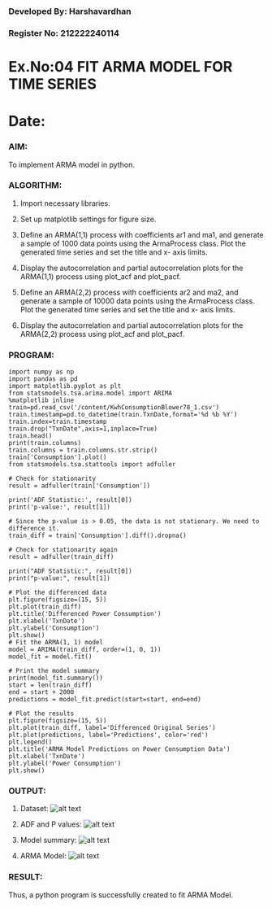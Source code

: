 ### Developed By: Harshavardhan
### Register No: 212222240114
# Ex.No:04   FIT ARMA MODEL FOR TIME SERIES
# Date: 



### AIM:
To implement ARMA model in python.
### ALGORITHM:
1. Import necessary libraries.
2. Set up matplotlib settings for figure size.
3. Define an ARMA(1,1) process with coefficients ar1 and ma1, and generate a sample of 1000 data points using the ArmaProcess class. Plot the generated time series and set the title and x-
axis limits.

4. Display the autocorrelation and partial autocorrelation plots for the ARMA(1,1) process using
plot_acf and plot_pacf.
5. Define an ARMA(2,2) process with coefficients ar2 and ma2, and generate a sample of 10000 data points using the ArmaProcess class. Plot the generated time series and set the title and x-
axis limits.

6. Display the autocorrelation and partial autocorrelation plots for the ARMA(2,2) process using
plot_acf and plot_pacf.
### PROGRAM:
```
import numpy as np
import pandas as pd
import matplotlib.pyplot as plt
from statsmodels.tsa.arima.model import ARIMA
%matplotlib inline
train=pd.read_csv('/content/KwhConsumptionBlower78_1.csv')
train.timestamp=pd.to_datetime(train.TxnDate,format='%d %b %Y')
train.index=train.timestamp
train.drop("TxnDate",axis=1,inplace=True)
train.head()
print(train.columns)
train.columns = train.columns.str.strip()
train['Consumption'].plot()
from statsmodels.tsa.stattools import adfuller

# Check for stationarity
result = adfuller(train['Consumption'])

print('ADF Statistic:', result[0])
print('p-value:', result[1])

# Since the p-value is > 0.05, the data is not stationary. We need to difference it.
train_diff = train['Consumption'].diff().dropna()

# Check for stationarity again
result = adfuller(train_diff)

print("ADF Statistic:", result[0])
print("p-value:", result[1])

# Plot the differenced data
plt.figure(figsize=(15, 5))
plt.plot(train_diff)
plt.title('Differenced Power Consumption')
plt.xlabel('TxnDate')
plt.ylabel('Consumption')
plt.show()
# Fit the ARMA(1, 1) model
model = ARIMA(train_diff, order=(1, 0, 1))
model_fit = model.fit()

# Print the model summary
print(model_fit.summary())
start = len(train_diff)
end = start + 2000
predictions = model_fit.predict(start=start, end=end)

# Plot the results
plt.figure(figsize=(15, 5))
plt.plot(train_diff, label='Differenced Original Series')
plt.plot(predictions, label='Predictions', color='red')
plt.legend()
plt.title('ARMA Model Predictions on Power Consumption Data')
plt.xlabel('TxnDate')
plt.ylabel('Power Consumption')
plt.show()
```

### OUTPUT:
 1. Dataset:
 ![alt text](image.png)

 2. ADF and P values:
 ![alt text](image-1.png)

 3. Model summary: 
  ![alt text](image-2.png)

  4. ARMA Model:
  ![alt text](image-3.png)




### RESULT:
Thus, a python program is successfully created to fit ARMA Model.

